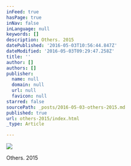 ```yaml
---
inFeed: true
hasPage: true
inNav: false
inLanguage: null
keywords: []
description: Others. 2015
datePublished: '2016-05-03T10:56:44.847Z'
dateModified: '2016-05-03T09:29:47.258Z'
title: ''
author: []
authors: []
publisher:
  name: null
  domain: null
  url: null
  favicon: null
starred: false
sourcePath: _posts/2016-05-03-others-2015.md
published: true
url: others-2015/index.html
_type: Article

---
```

![](https://the-grid-user-content.s3-us-west-2.amazonaws.com/a8fdfa3f-1f9b-4144-a1c8-2914310fe255.jpg)

Others. 2015